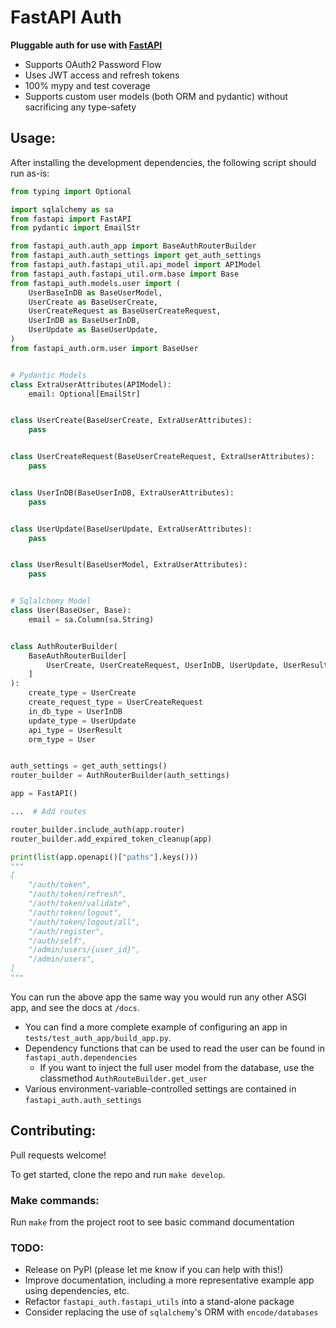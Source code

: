 # FastAPI Auth

**Pluggable auth for use with [FastAPI](https://github.com/tiangolo/fastapi)**

* Supports OAuth2 Password Flow
* Uses JWT access and refresh tokens
* 100% mypy and test coverage 
* Supports custom user models (both ORM and pydantic) without sacrificing any type-safety

Usage:
------

After installing the development dependencies, the following script should run as-is:

```python
from typing import Optional

import sqlalchemy as sa
from fastapi import FastAPI
from pydantic import EmailStr

from fastapi_auth.auth_app import BaseAuthRouterBuilder
from fastapi_auth.auth_settings import get_auth_settings
from fastapi_auth.fastapi_util.api_model import APIModel
from fastapi_auth.fastapi_util.orm.base import Base
from fastapi_auth.models.user import (
    UserBaseInDB as BaseUserModel,
    UserCreate as BaseUserCreate,
    UserCreateRequest as BaseUserCreateRequest,
    UserInDB as BaseUserInDB,
    UserUpdate as BaseUserUpdate,
)
from fastapi_auth.orm.user import BaseUser


# Pydantic Models
class ExtraUserAttributes(APIModel):
    email: Optional[EmailStr]


class UserCreate(BaseUserCreate, ExtraUserAttributes):
    pass


class UserCreateRequest(BaseUserCreateRequest, ExtraUserAttributes):
    pass


class UserInDB(BaseUserInDB, ExtraUserAttributes):
    pass


class UserUpdate(BaseUserUpdate, ExtraUserAttributes):
    pass


class UserResult(BaseUserModel, ExtraUserAttributes):
    pass


# Sqlalchemy Model
class User(BaseUser, Base):
    email = sa.Column(sa.String)


class AuthRouterBuilder(
    BaseAuthRouterBuilder[
        UserCreate, UserCreateRequest, UserInDB, UserUpdate, UserResult, User
    ]
):
    create_type = UserCreate
    create_request_type = UserCreateRequest
    in_db_type = UserInDB
    update_type = UserUpdate
    api_type = UserResult
    orm_type = User


auth_settings = get_auth_settings()
router_builder = AuthRouterBuilder(auth_settings)

app = FastAPI()

...  # Add routes

router_builder.include_auth(app.router)
router_builder.add_expired_token_cleanup(app)

print(list(app.openapi()["paths"].keys()))
"""
[
    "/auth/token",
    "/auth/token/refresh",
    "/auth/token/validate",
    "/auth/token/logout",
    "/auth/token/logout/all",
    "/auth/register",
    "/auth/self",
    "/admin/users/{user_id}",
    "/admin/users",
]
"""
```

You can run the above app the same way you would run any other ASGI app, and see the docs at `/docs`.

* You can find a more complete example of configuring an app in `tests/test_auth_app/build_app.py`.
* Dependency functions that can be used to read the user can be found in `fastapi_auth.dependencies`
    * If you want to inject the full user model from the database, use the classmethod `AuthRouteBuilder.get_user`
* Various environment-variable-controlled settings are contained in `fastapi_auth.auth_settings`

Contributing:
-------------

Pull requests welcome!

To get started, clone the repo and run `make develop`.

### Make commands:

Run `make` from the project root to see basic command documentation

### TODO:

* Release on PyPI (please let me know if you can help with this!)
* Improve documentation, including a more representative example app using dependencies, etc.
* Refactor `fastapi_auth.fastapi_utils` into a stand-alone package
* Consider replacing the use of `sqlalchemy`'s ORM with `encode/databases`
